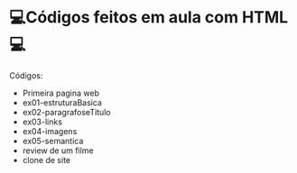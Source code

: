 # 💻Códigos feitos em aula com HTML💻

Códigos:

* Primeira pagina web
* ex01-estruturaBasica
* ex02-paragrafoseTitulo
* ex03-links
* ex04-imagens
* ex05-semantica
* review de um filme
* clone de site
